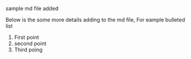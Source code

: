sample md file added

Below is the some more details adding to the md file,
For eample bulleted list

1. First point
2. second point
3. Third poing
